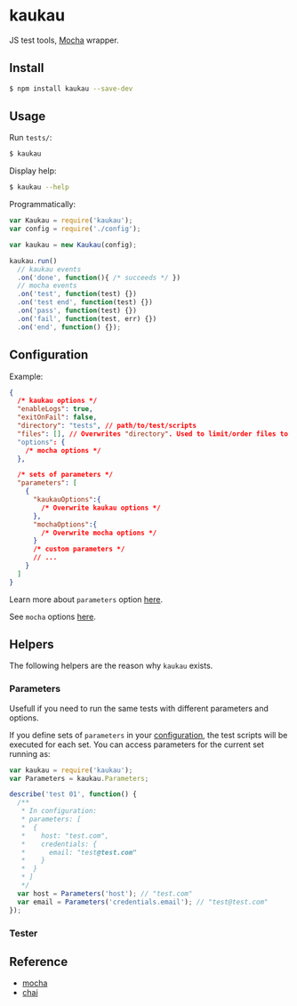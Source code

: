 # kaukau
JS test tools, [Mocha](https://mochajs.org/) wrapper.

## Install

```bash
$ npm install kaukau --save-dev
```

## Usage

Run `tests/`:
```bash
$ kaukau
```

Display help:
```bash
$ kaukau --help
```

Programmatically:
```js
var Kaukau = require('kaukau');
var config = require('./config');

var kaukau = new Kaukau(config);

kaukau.run()
  // kaukau events
  .on('done', function(){ /* succeeds */ })
  // mocha events
  .on('test', function(test) {})
  .on('test end', function(test) {})
  .on('pass', function(test) {})
  .on('fail', function(test, err) {})
  .on('end', function() {});
```

## Configuration

Example:
```json
{
  /* kaukau options */
  "enableLogs": true,
  "exitOnFail": false,
  "directory": "tests", // path/to/test/scripts
  "files": [], // Overwrites "directory". Used to limit/order files to be loaded for execution. (e.g.: [ "tests/test01.js" ])
  "options": {
    /* mocha options */
  },

  /* sets of parameters */
  "parameters": [
    {      
      "kaukauOptions":{
        /* Overwrite kaukau options */
      },
      "mochaOptions":{
        /* Overwrite mocha options */
      }
      /* custom parameters */
      // ...
    }
  ]  
}
```

Learn more about `parameters` option [here](###parameters).

See `mocha` options [here](https://mochajs.org/api/mocha).

## Helpers

The following helpers are the reason why `kaukau` exists.

### Parameters

Usefull if you need to run the same tests with different parameters and options.

If you define sets of `parameters` in your [configuration](##configuration), the test scripts will be executed for each set.
You can access parameters for the current set running as:
```js
var kaukau = require('kaukau');
var Parameters = kaukau.Parameters;

describe('test 01', function() {
  /**
   * In configuration:
   * parameters: [
   *  {
   *    host: "test.com",
   *    credentials: {
   *      email: "test@test.com"
   *    }
   *  }
   * ]
   */
  var host = Parameters('host'); // "test.com"
  var email = Parameters('credentials.email'); // "test@test.com"
});
```

### Tester

## Reference

- [mocha](https://mochajs.org/)
- [chai](https://www.chaijs.com/api/)
